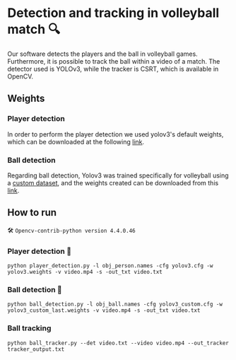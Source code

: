 # Detection and tracking in volleyball match :mag:
Our software detects the players and the ball in volleyball games. Furthermore, it is possible to track the ball within a video of a match. The detector used is YOLOv3, while the tracker is CSRT, which is available in OpenCV. 

## Weights
### Player detection
In order to perform the player detection we used yolov3's default weights, which can be downloaded at the following [link](https://pjreddie.com/media/files/yolov3.weights).
### Ball detection
Regarding ball detection, Yolov3 was trained specifically for volleyball using a [custom dataset](https://drive.google.com/file/d/1NUJIKjXq0BO84ipHVLFN9xxuy0RfRaWg/view?usp=sharing), and the weights created can be downloaded from this [link](https://drive.google.com/file/d/134TUXIisUhudCI5CO8rZinv-CR9K7P_r/view?usp=sharing).

## How to run
:hammer_and_wrench: `Opencv-contrib-python version 4.4.0.46`
### Player detection :water_polo:
```
python player_detection.py -l obj_person.names -cfg yolov3.cfg -w yolov3.weights -v video.mp4 -s -out_txt video.txt
```
### Ball detection :volleyball:
```
python ball_detection.py -l obj_ball.names -cfg yolov3_custom.cfg -w yolov3_custom_last.weights -v video.mp4 -s -out_txt video.txt
```
### Ball tracking
```
python ball_tracker.py --det video.txt --video video.mp4 --out_tracker tracker_output.txt
```
